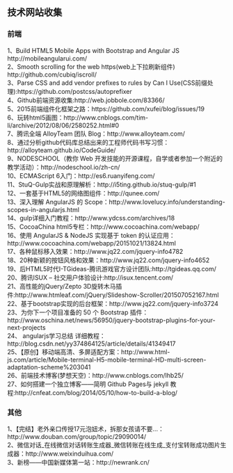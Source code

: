 <h2>技术网站收集</h2>
<h3>前端</h3>
1、Build HTML5 Mobile Apps with Bootstrap and Angular JS  http://mobileangularui.com/ <br>
2、Smooth scrolling for the web https(web上下拉刷新组件) http://github.com/cubiq/iscroll/  <br>
3、Parse CSS and add vendor prefixes to rules by Can I Use(CSS前缀处理):https://github.com/postcss/autoprefixer <br>
4、Github前端资源收集:http://web.jobbole.com/83366/ <br>
5、2015前端组件化框架之路：https://github.com/xufei/blog/issues/19<br>
6、玩转html5<canvas>画图：http://www.cnblogs.com/tim-li/archive/2012/08/06/2580252.html#0<br>
7、腾讯全端 AlloyTeam 团队 Blog：http://www.alloyteam.com/<br>
8、通过分析github代码库总结出来的工程师代码书写习惯：http://alloyteam.github.io/CodeGuide/<br>
9、NODESCHOOL（教你 Web 开发技能的开源课程，自学或者参加一个附近的教学活动）：http://nodeschool.io/zh-cn/<br>
10、ECMAScript 6入门：http://es6.ruanyifeng.com/<br>
11、StuQ-Gulp实战和原理解析：http://i5ting.github.io/stuq-gulp/#1<br>
12、一套基于HTML5的网络图组件：http://qunee.com/<br>
13、深入理解 AngularJS 的 Scope：http://www.lovelucy.info/understanding-scopes-in-angularjs.html<br>
14、gulp详细入门教程：http://www.ydcss.com/archives/18<br>
15、CocoaChina html5专栏：http://www.cocoachina.com/webapp/<br>
16、使用 AngularJS & NodeJS 实现基于 token 的认证应用：http://www.cocoachina.com/webapp/20151021/13824.html<br>
17、各种鼠标移入效果：http://www.jq22.com/jquery-info4782<br>
18、20种新颖的按钮风格和效果：http://www.jq22.com/jquery-info4652<br>
19、后HTML5时代Ⅰ-TGideas-腾讯游戏官方设计团队:http://tgideas.qq.com/<br>
20、腾讯ISUX – 社交用户体验设计:http://isux.tencent.com/<br>
21、高性能的jQuery/Zepto 3D旋转木马插件:http://www.htmleaf.com/jQuery/Slideshow-Scroller/201507052167.html<br>
22、基于bootstrap实现的后台框架：http://www.jq22.com/jquery-info3724<br>
23、为你下一个项目准备的 50 个 Bootstrap 插件：http://www.oschina.net/news/56950/jquery-bootstrap-plugins-for-your-next-projects<br>
24、 angularjs学习总结 详细教程：http://blog.csdn.net/yy374864125/article/details/41349417<br>
25、【原创】移动端高清、多屏适配方案：http://www.html-js.com/article/Mobile-terminal-H5-mobile-terminal-HD-multi-screen-adaptation-scheme%203041<br>
26、前端技术博客(梦想天空)：http://www.cnblogs.com/lhb25/<br>
27、如何搭建一个独立博客——简明 Github Pages与 jekyll 教程:http://cnfeat.com/blog/2014/05/10/how-to-build-a-blog/<br>

<h3>其他</h3>
1、【完结】老外亲口传授17元泡妞术，拆那女孩请不要...：http://www.douban.com/group/topic/29090014/<br>
2、微信对话_在线微信对话转账生成器_微信转账在线生成_支付宝转账成功图片生成器：http://www.weixinduihua.com/<br>
3、新榜——中国新媒体第一站：http://newrank.cn/<br>
